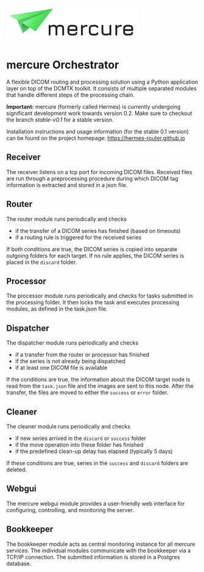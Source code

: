 ![mercure](mercure.png)

# mercure Orchestrator

A flexible DICOM routing and processing solution using a Python application layer on top of the DCMTK toolkit. It consists of multiple separated modules that handle different steps of the processing chain.

**Important:** mercure (formerly called Hermes) is currently undergoing significant development work towards version 0.2. Make sure to checkout the branch *stable-v0.1* for a stable version.

Installation instructions and usage information (for the stable 0.1 version) can be found on the project homepage:
https://hermes-router.github.io


## Receiver
The receiver listens on a tcp port for incoming DICOM files. Received files are run through
a preprocessing procedure during which DICOM tag information is extracted and stored in a json
file.

## Router
The router module runs periodically and checks 
* if the transfer of a DICOM series has finished (based on timeouts)
* if a routing rule is triggered for the received series

If both conditions are true, the DICOM series is copied into separate outgoing folders
for each target. If no rule applies, the DICOM series is placed in the `discard` folder.

## Processor
The processor module runs periodically and checks for tasks submitted in the processing folder. It then locks the task and executes processing modules, as defined in the task.json file.

## Dispatcher
The dispatcher module runs periodically and checks
* if a transfer from the router or processor has finished
* if the series is not already being dispatched
* if at least one DICOM file is available

If the conditions are true, the information about the DICOM target node is read from the 
`task.json` file and the images are sent to this node. After the transfer, the files
are moved to either the `success` or `error` folder.

## Cleaner
The cleaner module runs periodically and checks
* if new series arrived in the `discard` or `success` folder
* if the move operation into these folder has finished
* if the predefined clean-up delay has elapsed (typically 5 days)

If these conditions are true, series in the `success` and `discard` folders are deleted.

## Webgui
The mercure webgui module provides a user-friendly web interface for configuring, controlling, and 
monitoring the server.

## Bookkeeper
The bookkeeper module acts as central monitoring instance for all mercure services. The individual modules communicate with the bookkeeper via a TCP/IP connection. The submitted information is stored in a Postgres database.

